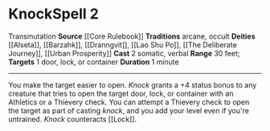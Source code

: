 ﻿---
actions: '[two-actions]'
area: null
bloodline: null
component:
- Somatic
- Verbal
cost: null
deity:
- '[[DATABASE/deity/Alseta|Alseta]]'
- '[[DATABASE/deity/Barzahk|Barzahk]]'
- '[[DATABASE/deity/Dranngvit|Dranngvit]]'
- '[[DATABASE/deity/Dranngvit|Dranngvit]]'
- '[[DATABASE/deity/Lao Shu Po|LaoShu Po]]'
- '[[DATABASE/deity/The Deliberate Journey|The Deliberate Journey]]'
- '[[DATABASE/deity/Urban Prosperity|Urban Prosperity]]'
domain: null
duration: 1 minute
element: null
heighten: null
heighten_level: '2'
id: '168'
lesson: null
level: '2'
mystery: null
name: Knock
patron_theme: null
range: 30 feet
rarity: Common
requirement: null
saving_throw: null
school: Transmutation
source: '[[DATABASE/source/Core Rulebook|Core Rulebook]]'
target: 1 door, lock, or container
tradition:
- Arcane
- Occult
trait:
- '[[DATABASE/trait/Transmutation|Transmutation]]'
trigger: null
type: Spell

---
# Knock<span class="item-type">Spell 2</span>

<span class="item-trait">Transmutation</span>
**Source** [[Core Rulebook]] 
**Traditions** arcane, occult
**Deities** [[Alseta]], [[Barzahk]], [[Dranngvit]], [[Lao Shu Po]], [[The Deliberate Journey]], [[Urban Prosperity]]
**Cast** <span class="action-icon">2</span> somatic, verbal
**Range** 30 feet; **Targets** 1 door, lock, or container
**Duration** 1 minute

---
You make the target easier to open. _Knock_ grants a +4 status bonus to any creature that tries to open the target door, lock, or container with an Athletics or a Thievery check. You can attempt a Thievery check to open the target as part of casting _knock_, and you add your level even if you're untrained.
 _Knock_ counteracts [[Lock]].